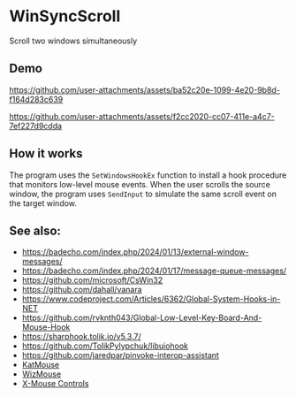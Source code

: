 # WinSyncScroll
Scroll two windows simultaneously

## Demo

https://github.com/user-attachments/assets/ba52c20e-1099-4e20-9b8d-f164d283c639

https://github.com/user-attachments/assets/f2cc2020-cc07-411e-a4c7-7ef227d9cdda

## How it works

The program uses the `SetWindowsHookEx` function to install a hook procedure that monitors low-level mouse events. When the user scrolls the source window, the program uses `SendInput` to simulate the same scroll event on the target window.

## See also:
- https://badecho.com/index.php/2024/01/13/external-window-messages/
- https://badecho.com/index.php/2024/01/17/message-queue-messages/
- https://github.com/microsoft/CsWin32
- https://github.com/dahall/vanara
- https://www.codeproject.com/Articles/6362/Global-System-Hooks-in-NET
- https://github.com/rvknth043/Global-Low-Level-Key-Board-And-Mouse-Hook
- https://sharphook.tolik.io/v5.3.7/
- https://github.com/TolikPylypchuk/libuiohook
- https://github.com/jaredpar/pinvoke-interop-assistant
- [KatMouse](https://ehiti.de/katmouse/)
- [WizMouse](https://antibody-software.com/wizmouse)
- [X-Mouse Controls](https://github.com/joelpurra/xmouse-controls)
